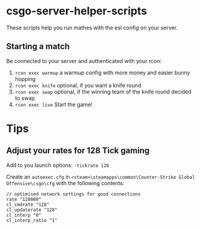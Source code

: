 # csgo-server-helper-scripts
These scripts help you run mathes with the esl config on your server.

## Starting a match
Be connected to your server and authenticated with your rcon:

1. `rcon exec warmup` a warmup config with more money and easier bunny hopping
2. `rcon exec knife` optional, if you want a knife round
3. `rcon exec swap` optional, if the winning team of the knife round decided to swap
4. `rcon exec live` Start the game!

# Tips
## Adjust your rates for 128 Tick gaming

Add to you launch options: `-tickrate 128`

Create an `autoexec.cfg` in `<steam>\steamapps\common\Counter-Strike Global Offensive\csgo\cfg` with the following contents:

```
// optimised network settings for good connections
rate "128000"
cl_cmdrate "128"
cl_updaterate "128"
cl_interp "0"
cl_interp_ratio "1"
```
